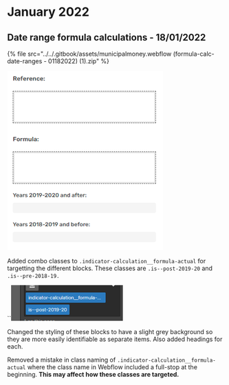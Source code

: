 # January 2022

## Date range formula calculations - 18/01/2022

{% file src="../../.gitbook/assets/municipalmoney.webflow (formula-calc-date-ranges - 01182022) (1).zip" %}

![Static state of calculations block](<../../.gitbook/assets/image (15) (1) (1).png>)

Added combo classes to `.indicator-calculation__formula-actual` for targetting the different blocks. These classes are `.is--post-2019-20` and `.is--pre-2018-19.`

``![](<../../.gitbook/assets/image (14) (1).png>)

Changed the styling of these blocks to have a slight grey background so they are more easily identifiable as separate items. Also added headings for each.

Removed a mistake in class naming of `.indicator-calculation__formula-actual` where the class name in Webflow included a full-stop at the beginning. **This may affect how these classes are targeted.**



